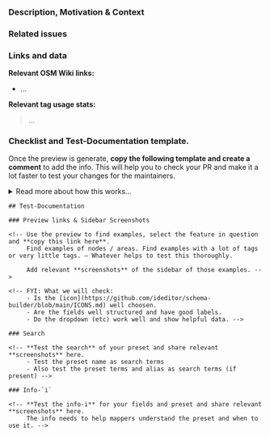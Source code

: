 ### Description, Motivation & Context

<!-- Help readers to understand why this is relevant -->

### Related issues

<!-- Please link any related issues here. 
     Use "Closes #123" to reference issues that should be closed automatically when this is merge. -->

### Links and data

**Relevant OSM Wiki links:**
- …

**Relevant tag usage stats:**
> …
<!-- Eg. Numbers from Taginfo -->
<!-- Eg. A Link to https://taghistory.raifer.tech -->

### Checklist and Test-Documentation template.

Once the preview is generate, **copy the following template and create a comment** to add the info.
This will help you to check your PR and make it a lot faster to test your changes for the maintainers.

<details><summary>Read more about how this works…</summary>

After you submit your PR, the sytem will create a preview and comment on your PR:
> 🍱 You can preview the tagging presets of this pull request here.

If this is your first contribution to this project, the preview will not happen right away but requires a click from one of the project members. We will do this ASAP.
</details>

```
## Test-Documentation

### Preview links & Sidebar Screenshots

<!-- Use the preview to find examples, select the feature in question and **copy this link here**.
     Find examples of nodes / areas. Find examples with a lot of tags or very little tags. – Whatever helps to test this thoroughly.

     Add relevant **screenshots** of the sidebar of those examples. -->

<!-- FYI: What we will check:
     - Is the [icon](https://github.com/ideditor/schema-builder/blob/main/ICONS.md) well choosen.
     - Are the fields well structured and have good labels.
     - Do the dropdown (etc) work well and show helpful data. -->

### Search

<!-- **Test the search** of your preset and share relevant **screenshots** here.
     - Test the preset name as search terms
     - Also test the preset terms and alias as search terms (if present) -->

### Info-`i`

<!-- **Test the info-i** for your fields and preset and share relevant **screenshots** here.
     The info needs to help mappers understand the preset and when to use it. -->
```

